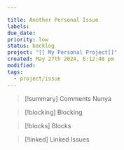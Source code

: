 ```yaml
---

title: Another Personal Issue 
labels: 
due_date: 
priority: low
status: backlog
project: "[[ My Personal Project]]"
created: May 27th 2024, 6:12:48 pm
modified: 
tags:
  - project/issue
---
```

> [!summary] Comments
>  Nunya

> [!blocking] Blocking
> 

> [!blocks] Blocks
> 

> [!linked] Linked Issues

